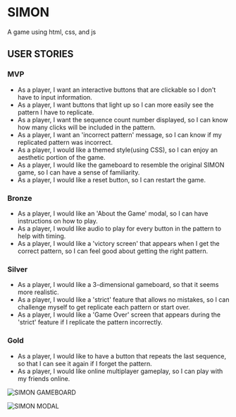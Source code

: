 # SIMON

A game using html, css, and js

## USER STORIES

### MVP

- As a player, I want an interactive buttons that are clickable so I don't have to input information.
- As a player, I want buttons that light up so I can more easily see the pattern I have to replicate.
- As a player, I want the sequence count number displayed, so I can know how many clicks will be included in the pattern.
- As a player, I want an 'incorrect pattern' message, so I can know if my replicated pattern was incorrect.
- As a player, I would like a themed style(using CSS), so I can enjoy an aesthetic portion of the game.
- As a player, I would like the gameboard to resemble the original SIMON game, so I can have a sense of familiarity.
- As a player, I would like a reset button, so I can restart the game.

### Bronze

- As a player, I would like an 'About the Game' modal, so I can have instructions on how to play.
- As a player, I would like audio to play for every button in the pattern to help with timing.
- As a player, I would like a 'victory screen' that appears when I get the correct pattern, so I can feel good about getting the right pattern.

### Silver

- As a player, I would like a 3-dimensional gameboard, so that it seems more realistic.
- As a player, I would like a 'strict' feature that allows no mistakes, so I can challenge myself to get replicate each pattern or start over.
- As a player, I would like a 'Game Over' screen that appears during the 'strict' feature if I replicate the pattern incorrectly.

### Gold

- As a player, I would like to have a button that repeats the last sequence, so that I can see it again if I forget the pattern.
- As a player, I would like online multiplayer gameplay, so I can play with my friends online.

![SIMON GAMEBOARD](https://user-images.githubusercontent.com/65240952/87174626-0f442680-c29d-11ea-8cbb-4e956a5fcbb5.jpg)

![SIMON MODAL ](https://user-images.githubusercontent.com/65240952/87174666-22ef8d00-c29d-11ea-81ef-b21534333f48.jpg)

